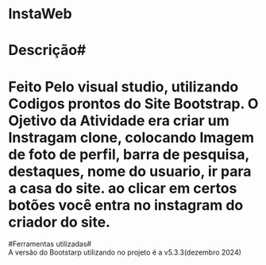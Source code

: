 # InstaWeb #

# Descrição# 
<h1> Feito Pelo visual studio, utilizando Codigos prontos do Site Bootstrap. O Ojetivo da Atividade era criar um Instragam clone, colocando Imagem de foto de perfil, barra de pesquisa, destaques, nome do usuario, ir para a casa do site. ao clicar em certos botões  você entra no instagram do criador do site.</h1>

#Ferramentas utilizadas# 
<br> A versão do Bootstarp utilizando no projeto é a v5.3.3(dezembro 2024)
